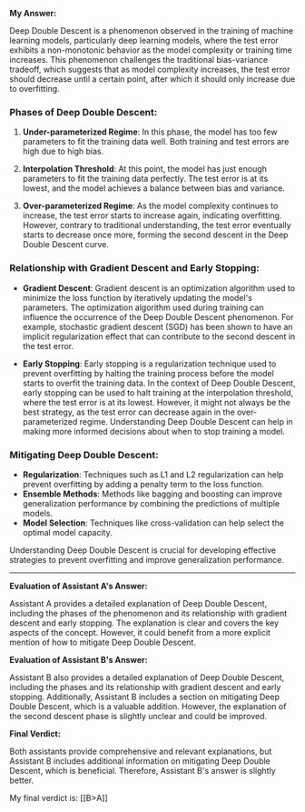 
**My Answer:**

Deep Double Descent is a phenomenon observed in the training of machine learning models, particularly deep learning models, where the test error exhibits a non-monotonic behavior as the model complexity or training time increases. This phenomenon challenges the traditional bias-variance tradeoff, which suggests that as model complexity increases, the test error should decrease until a certain point, after which it should only increase due to overfitting.

### Phases of Deep Double Descent:

1. **Under-parameterized Regime**: In this phase, the model has too few parameters to fit the training data well. Both training and test errors are high due to high bias.

2. **Interpolation Threshold**: At this point, the model has just enough parameters to fit the training data perfectly. The test error is at its lowest, and the model achieves a balance between bias and variance.

3. **Over-parameterized Regime**: As the model complexity continues to increase, the test error starts to increase again, indicating overfitting. However, contrary to traditional understanding, the test error eventually starts to decrease once more, forming the second descent in the Deep Double Descent curve.

### Relationship with Gradient Descent and Early Stopping:

- **Gradient Descent**: Gradient descent is an optimization algorithm used to minimize the loss function by iteratively updating the model's parameters. The optimization algorithm used during training can influence the occurrence of the Deep Double Descent phenomenon. For example, stochastic gradient descent (SGD) has been shown to have an implicit regularization effect that can contribute to the second descent in the test error.

- **Early Stopping**: Early stopping is a regularization technique used to prevent overfitting by halting the training process before the model starts to overfit the training data. In the context of Deep Double Descent, early stopping can be used to halt training at the interpolation threshold, where the test error is at its lowest. However, it might not always be the best strategy, as the test error can decrease again in the over-parameterized regime. Understanding Deep Double Descent can help in making more informed decisions about when to stop training a model.

### Mitigating Deep Double Descent:

- **Regularization**: Techniques such as L1 and L2 regularization can help prevent overfitting by adding a penalty term to the loss function.
- **Ensemble Methods**: Methods like bagging and boosting can improve generalization performance by combining the predictions of multiple models.
- **Model Selection**: Techniques like cross-validation can help select the optimal model capacity.

Understanding Deep Double Descent is crucial for developing effective strategies to prevent overfitting and improve generalization performance.

---

**Evaluation of Assistant A's Answer:**

Assistant A provides a detailed explanation of Deep Double Descent, including the phases of the phenomenon and its relationship with gradient descent and early stopping. The explanation is clear and covers the key aspects of the concept. However, it could benefit from a more explicit mention of how to mitigate Deep Double Descent.

**Evaluation of Assistant B's Answer:**

Assistant B also provides a detailed explanation of Deep Double Descent, including the phases and its relationship with gradient descent and early stopping. Additionally, Assistant B includes a section on mitigating Deep Double Descent, which is a valuable addition. However, the explanation of the second descent phase is slightly unclear and could be improved.

**Final Verdict:**

Both assistants provide comprehensive and relevant explanations, but Assistant B includes additional information on mitigating Deep Double Descent, which is beneficial. Therefore, Assistant B's answer is slightly better.

My final verdict is: [[B>A]]